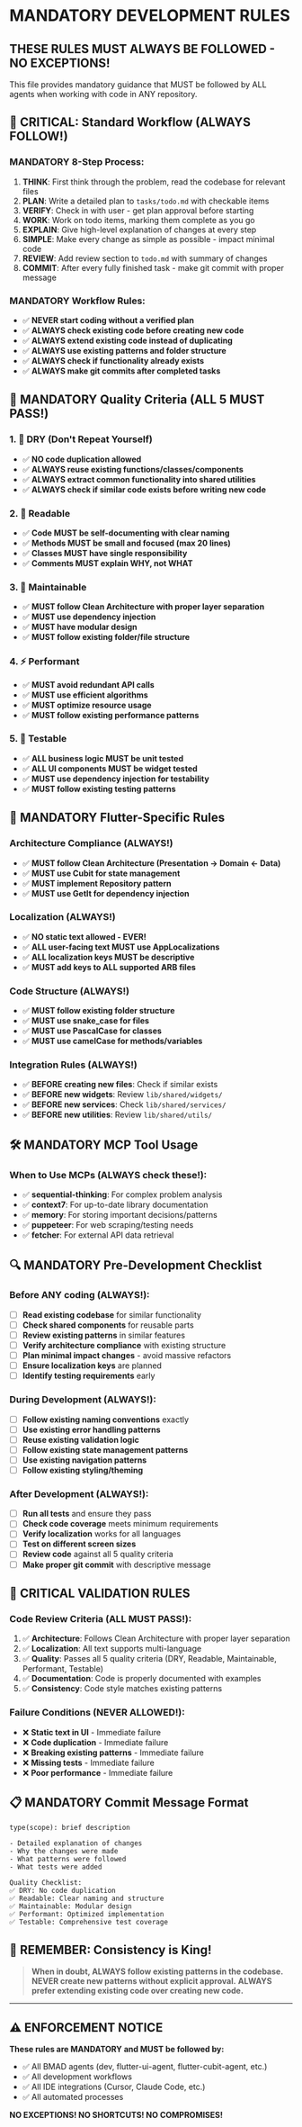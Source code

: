 # MANDATORY DEVELOPMENT RULES
## THESE RULES MUST ALWAYS BE FOLLOWED - NO EXCEPTIONS!

This file provides mandatory guidance that MUST be followed by ALL agents when working with code in ANY repository.

## 🚨 CRITICAL: Standard Workflow (ALWAYS FOLLOW!)

### MANDATORY 8-Step Process:
1. **THINK**: First think through the problem, read the codebase for relevant files
2. **PLAN**: Write a detailed plan to `tasks/todo.md` with checkable items
3. **VERIFY**: Check in with user - get plan approval before starting
4. **WORK**: Work on todo items, marking them complete as you go
5. **EXPLAIN**: Give high-level explanation of changes at every step
6. **SIMPLE**: Make every change as simple as possible - impact minimal code
7. **REVIEW**: Add review section to `todo.md` with summary of changes
8. **COMMIT**: After every fully finished task - make git commit with proper message

### MANDATORY Workflow Rules:
- ✅ **NEVER start coding without a verified plan**
- ✅ **ALWAYS check existing code before creating new code**
- ✅ **ALWAYS extend existing code instead of duplicating**
- ✅ **ALWAYS use existing patterns and folder structure**
- ✅ **ALWAYS check if functionality already exists**
- ✅ **ALWAYS make git commits after completed tasks**

## 🎯 MANDATORY Quality Criteria (ALL 5 MUST PASS!)

### 1. 🧹 DRY (Don't Repeat Yourself)
- ✅ **NO code duplication allowed**
- ✅ **ALWAYS reuse existing functions/classes/components**
- ✅ **ALWAYS extract common functionality into shared utilities**
- ✅ **ALWAYS check if similar code exists before writing new code**

### 2. 📖 Readable
- ✅ **Code MUST be self-documenting with clear naming**
- ✅ **Methods MUST be small and focused (max 20 lines)**
- ✅ **Classes MUST have single responsibility**
- ✅ **Comments MUST explain WHY, not WHAT**

### 3. 🔧 Maintainable
- ✅ **MUST follow Clean Architecture with proper layer separation**
- ✅ **MUST use dependency injection**
- ✅ **MUST have modular design**
- ✅ **MUST follow existing folder/file structure**

### 4. ⚡ Performant
- ✅ **MUST avoid redundant API calls**
- ✅ **MUST use efficient algorithms**
- ✅ **MUST optimize resource usage**
- ✅ **MUST follow existing performance patterns**

### 5. 🧪 Testable
- ✅ **ALL business logic MUST be unit tested**
- ✅ **ALL UI components MUST be widget tested**
- ✅ **MUST use dependency injection for testability**
- ✅ **MUST follow existing testing patterns**

## 📱 MANDATORY Flutter-Specific Rules

### Architecture Compliance (ALWAYS!)
- ✅ **MUST follow Clean Architecture (Presentation → Domain ← Data)**
- ✅ **MUST use Cubit for state management**
- ✅ **MUST implement Repository pattern**
- ✅ **MUST use GetIt for dependency injection**

### Localization (ALWAYS!)
- ✅ **NO static text allowed - EVER!**
- ✅ **ALL user-facing text MUST use AppLocalizations**
- ✅ **ALL localization keys MUST be descriptive**
- ✅ **MUST add keys to ALL supported ARB files**

### Code Structure (ALWAYS!)
- ✅ **MUST follow existing folder structure**
- ✅ **MUST use snake_case for files**
- ✅ **MUST use PascalCase for classes**
- ✅ **MUST use camelCase for methods/variables**

### Integration Rules (ALWAYS!)
- ✅ **BEFORE creating new files**: Check if similar exists
- ✅ **BEFORE new widgets**: Review `lib/shared/widgets/`
- ✅ **BEFORE new services**: Check `lib/shared/services/`
- ✅ **BEFORE new utilities**: Review `lib/shared/utils/`

## 🛠️ MANDATORY MCP Tool Usage

### When to Use MCPs (ALWAYS check these!):
- ✅ **sequential-thinking**: For complex problem analysis
- ✅ **context7**: For up-to-date library documentation
- ✅ **memory**: For storing important decisions/patterns
- ✅ **puppeteer**: For web scraping/testing needs
- ✅ **fetcher**: For external API data retrieval

## 🔍 MANDATORY Pre-Development Checklist

### Before ANY coding (ALWAYS!):
- [ ] **Read existing codebase** for similar functionality
- [ ] **Check shared components** for reusable parts
- [ ] **Review existing patterns** in similar features
- [ ] **Verify architecture compliance** with existing structure
- [ ] **Plan minimal impact changes** - avoid massive refactors
- [ ] **Ensure localization keys** are planned
- [ ] **Identify testing requirements** early

### During Development (ALWAYS!):
- [ ] **Follow existing naming conventions** exactly
- [ ] **Use existing error handling patterns**
- [ ] **Reuse existing validation logic**
- [ ] **Follow existing state management patterns**
- [ ] **Use existing navigation patterns**
- [ ] **Follow existing styling/theming**

### After Development (ALWAYS!):
- [ ] **Run all tests** and ensure they pass
- [ ] **Check code coverage** meets minimum requirements
- [ ] **Verify localization** works for all languages
- [ ] **Test on different screen sizes**
- [ ] **Review code** against all 5 quality criteria
- [ ] **Make proper git commit** with descriptive message

## 🚨 CRITICAL VALIDATION RULES

### Code Review Criteria (ALL MUST PASS!):
1. ✅ **Architecture**: Follows Clean Architecture with proper layer separation
2. ✅ **Localization**: All text supports multi-language
3. ✅ **Quality**: Passes all 5 quality criteria (DRY, Readable, Maintainable, Performant, Testable)
4. ✅ **Documentation**: Code is properly documented with examples
5. ✅ **Consistency**: Code style matches existing patterns

### Failure Conditions (NEVER ALLOWED!):
- ❌ **Static text in UI** - Immediate failure
- ❌ **Code duplication** - Immediate failure
- ❌ **Breaking existing patterns** - Immediate failure
- ❌ **Missing tests** - Immediate failure
- ❌ **Poor performance** - Immediate failure

## 📋 MANDATORY Commit Message Format

```
type(scope): brief description

- Detailed explanation of changes
- Why the changes were made
- What patterns were followed
- What tests were added

Quality Checklist:
✅ DRY: No code duplication
✅ Readable: Clear naming and structure
✅ Maintainable: Modular design
✅ Performant: Optimized implementation
✅ Testable: Comprehensive test coverage
```

## 🎯 REMEMBER: Consistency is King!

> **When in doubt, ALWAYS follow existing patterns in the codebase.**
> **NEVER create new patterns without explicit approval.**
> **ALWAYS prefer extending existing code over creating new code.**

---

## ⚠️ ENFORCEMENT NOTICE

**These rules are MANDATORY and MUST be followed by:**
- ✅ All BMAD agents (dev, flutter-ui-agent, flutter-cubit-agent, etc.)
- ✅ All development workflows
- ✅ All IDE integrations (Cursor, Claude Code, etc.)
- ✅ All automated processes

**NO EXCEPTIONS! NO SHORTCUTS! NO COMPROMISES!**